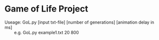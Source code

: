 # Game of Life Project
Useage: GoL.py [input txt-file] [number of generations] [animation delay in ms]    
&nbsp;&nbsp;&nbsp;&nbsp;&nbsp;&nbsp;&nbsp;&nbsp;e.g. GoL.py example1.txt 20 800 
